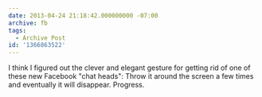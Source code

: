 ```yaml
---
date: 2013-04-24 21:18:42.000000000 -07:00
archive: fb
tags: 
  - Archive Post
id: '1366863522'
---
```


I think I figured out the clever and elegant gesture for getting rid of one of these new Facebook "chat heads": Throw it around the screen a few times and eventually it will disappear. Progress.
